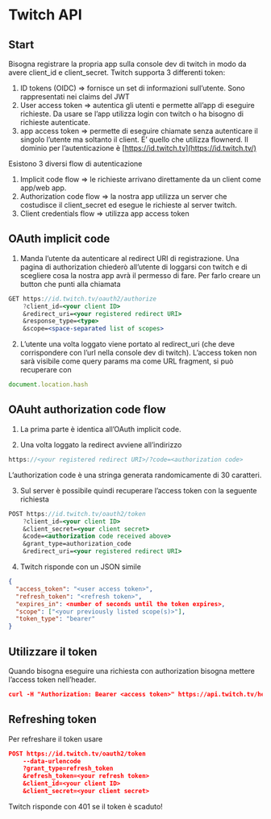 # Twitch API

## Start

Bisogna registrare la propria app sulla console dev di twitch in modo da avere client_id e client_secret. Twitch supporta 3 differenti token:
1) ID tokens (OIDC) ⇒ fornisce un set di informazioni sull’utente. Sono rappresentati nei claims del JWT
2) User access token ⇒ autentica gli utenti e permette all’app di eseguire richieste. Da usare se l’app utilizza login con twitch o ha bisogno di richieste autenticate.
3) app access token ⇒ permette di eseguire chiamate senza autenticare il singolo l’utente ma soltanto il client. E’ quello che utilizza flownerd.
Il dominio per l’autenticazione è [https://id.twitch.tv](https://id.twitch.tv/)

Esistono 3 diversi flow di autenticazione
1) Implicit code flow ⇒ le richieste arrivano direttamente da un client come app/web app.
2) Authorization code flow ⇒ la nostra app utilizza un server che costudisce il client_secret ed esegue le richieste al server twitch.
3) Client credentials flow ⇒ utilizza app access token

## OAuth implicit code

1) Manda l’utente da autenticare al redirect URI di registrazione. Una pagina di authorization chiederò all’utente di loggarsi con twitch e di scegliere cosa la nostra app avrà il permesso di fare. Per farlo creare un button che punti alla chiamata 

```jsx
GET https://id.twitch.tv/oauth2/authorize
    ?client_id=<your client ID>
    &redirect_uri=<your registered redirect URI>
    &response_type=<type>
    &scope=<space-separated list of scopes>
```

2) L’utente una volta loggato viene portato al redirect_uri (che deve corrispondere con l’url nella console dev di twitch). L’access token non sarà visibile come query params ma come URL fragment, si può recuperare con 

```jsx
document.location.hash
```

## OAuht authorization code flow

1) La prima parte è identica all’OAuth implicit code. 

2) Una volta loggato la redirect avviene all’indirizzo

```jsx
https://<your registered redirect URI>/?code=<authorization code>
```

L’authorization code è una stringa generata randomicamente di 30 caratteri.

3) Sul server è possibile quindi recuperare l’access token con la seguente richiesta

```jsx
POST https://id.twitch.tv/oauth2/token
    ?client_id=<your client ID>
    &client_secret=<your client secret>
    &code=<authorization code received above>
    &grant_type=authorization_code
    &redirect_uri=<your registered redirect URI>
```

4) Twitch risponde con un JSON simile

```json
{
  "access_token": "<user access token>",
  "refresh_token": "<refresh token>",
  "expires_in": <number of seconds until the token expires>,
  "scope": ["<your previously listed scope(s)>"],
  "token_type": "bearer"
}
```

## Utilizzare il token

Quando bisogna eseguire una richiesta con authorization bisogna mettere l’access token nell’header.

```json
curl -H "Authorization: Bearer <access token>" https://api.twitch.tv/helix/
```

## Refreshing token

Per refreshare il token usare

```json
POST https://id.twitch.tv/oauth2/token
    --data-urlencode
    ?grant_type=refresh_token
    &refresh_token=<your refresh token>
    &client_id=<your client ID>
    &client_secret=<your client secret>
```

Twitch risponde con 401 se il token è scaduto!